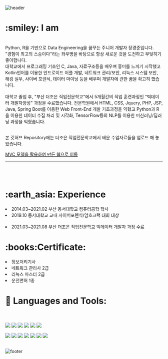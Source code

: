 ![header](https://capsule-render.vercel.app/api?type=waving&&color=gradient&height=100&section=header&fontSize=90)


<div align = "left">

 <h1>:smiley: I am</h1>
 
<br/>
Python, R을 기반으로 Data Engineering을 꿈꾸는 주니어 개발자 장경준입니다.<br>
"경험이 최고의 스승이다"라는 좌우명을 바탕으로 항상 새로운 것을 도전하고 부딪히기 좋아합니다.<br>
 대학교에서 프로그래밍 기초인 C, Java, 자료구조등을 배우며 흥미를 느끼기 시작했고 Kotlin언어를 이용한 안드로이드 어플 개발, 
 네트워크 관리/보안, 리눅스 시스템 보안, 해킹 실무, 사이버 포렌식, 데이터 마이닝 등을 배우며 개발자에 관한 꿈을 확고히 했습니다.<br><br>
 대학교 졸업 후,
"부산 더조은 직업전문학교"에서 5개월간의 직업 훈련과정인 "빅데이터 개발자양성" 과정을 수료했습니다. 전문학원에서 
 HTML, CSS, Jquery, PHP, JSP, Java, Spring Boot를 이용한 Web Front-End 개발 기초과정을 익혔고
 Python과 R을 이용한 데이터 수집 처리 및 시각화, TensorFlow등의 NLP를 이용한 머신러닝/딥러닝 과정을 익혔습니다.<br><br>
 
 본 깃허브 Repository에는 더조은 직업전문학교에서 배운 수업자료들을 업로드 해 놓았습니다.
 
 <a href="http://13.125.198.44:8080/Farmstory2/">MVC 모델을 활용하여 만든 웹으로 이동</a>
 
 


<!-- [![Hits](https://hits.seeyoufarm.com/api/count/incr/badge.svg?url=https%3A%2F%2Fgithub.com%2Fchajuhui123&count_bg=%23FFD5D5&title_bg=%23FF7575&icon=&icon_color=%23E7E7E7&title=VISIT&edge_flat=false)](https://hits.seeyoufarm.com)
[![Gmail Badge](https://img.shields.io/badge/Gmail-d14836?style=flat-square&logo=Gmail&logoColor=white&link=mailto:jjuhee0913@gmail.com)](mailto:jjuhee0913@gmail.com)
<!-- [![Blog Badge](http://img.shields.io/badge/-Blog-green?style=flat-square&logo=Naver&link=https://blog.naver.com/chajuhui123)](https://blog.naver.com/chajuhui123)
 --> 
  
<hr>
<br/><br/>
 <h1>:earth_asia: Experience </h1>
 <li>2014.03~2021.02 부산 동서대학교 컴퓨터공학 학사 </li>
 <li>2019.10 동서대학교 교내 사이버포렌식/암호크랙 대회 대상</li><br>
 <li> 2021.03~2021.08 부산 더조은 직업전문학교 빅데이터 개발자 과정 수료
</li>
 <h1>:books:Certificate: </h1>
  <li> 정보처리기사</li>
  <li> 네트워크 관리사 2급</li>
  <li> 리눅스 마스터 2급</li>
  <li> 운전면허 1종</li>
  
 <strong><h1>:seedling: Languages and Tools:</h1> </strong><br/></br>
<img src="https://img.shields.io/badge/Python-3776AB?style=flat-square&logo=Python&logoColor=white"/>
<img src="https://img.shields.io/badge/Java-007396?style=flat-square&logo=Java&logoColor=black"/> 
<img src="https://img.shields.io/badge/Android-3DDC84?style=flat-square&logo=Android&logoColor=white"/>
  <img src="https://img.shields.io/badge/Kotlin-0095d5?style=flat-square&logo=Kotlin&logoColor=white"/>
<img src="https://img.shields.io/badge/TensorFlow-FF6F00?style=flat-square&logo=TensorFlow&logoColor=white"/>
  <img src="https://img.shields.io/badge/pandas-150458?style=flat-square&logo=pandas&logoColor=white"/></a>

 <img src="https://img.shields.io/badge/MongoDB-47A248?style=flat-square&logo=MongoDB&logoColor=white"/>
 
 <img src="https://img.shields.io/badge/MySQL-003B57?style=flat-square&logo=MySQL&logoColor=white"/>
<img src="https://img.shields.io/badge/R-276DC3?style=flat-square&logo=R&logoColor=white"/>
<img src="https://img.shields.io/badge/Linux-FCC624?style=flat-square&logo=Linux&logoColor=white"/>
<img src="https://img.shields.io/badge/Spring-6DB33F?style=flat-square&logo=Spring&logoColor=white"/>
<img src="https://img.shields.io/badge/Cisco-1BA0D7?style=flat-square&logo=Cisco&logoColor=white"/>
<img src="https://img.shields.io/badge/Git-F05032?style=flat-square&logo=Git&logoColor=white"/>


</div>

<br/>

![footer](https://capsule-render.vercel.app/api?type=waving&&color=gradient&height=100&section=footer&fontSize=90)




